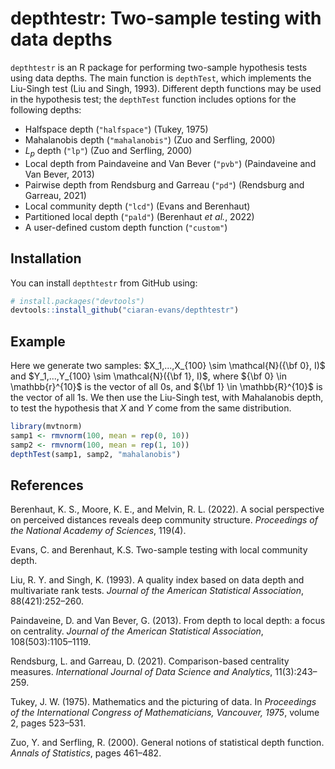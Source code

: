 # depthtestr: Two-sample testing with data depths

`depthtestr` is an R package for performing two-sample hypothesis tests using data depths. The main function is `depthTest`, which implements the Liu-Singh test (Liu and Singh, 1993). Different depth functions may be used in the hypothesis test; the `depthTest` function includes options for the following depths:

* Halfspace depth (`"halfspace"`) (Tukey, 1975)
* Mahalanobis depth (`"mahalanobis"`) (Zuo and Serfling, 2000)
* $L_p$ depth (`"lp"`) (Zuo and Serfling, 2000)
* Local depth from Paindaveine and Van Bever (`"pvb"`) (Paindaveine and Van Bever, 2013)
* Pairwise depth from Rendsburg and Garreau (`"pd"`) (Rendsburg and Garreau, 2021)
* Local community depth (`"lcd"`) (Evans and Berenhaut)
* Partitioned local depth (`"pald"`) (Berenhaut *et al.*, 2022)
* A user-defined custom depth function (`"custom"`)

## Installation

You can install `depthtestr` from GitHub using:

```r
# install.packages("devtools")
devtools::install_github("ciaran-evans/depthtestr")
```

## Example

Here we generate two samples: $X_1,...,X_{100} \sim \mathcal{N}({\bf 0}, I)$ and $Y_1,...,Y_{100} \sim \mathcal{N}({\bf 1}, I)$, where ${\bf 0} \in \mathbb{r}^{10}$ is the vector of all 0s, and ${\bf 1} \in \mathbb{R}^{10}$ is the vector of all 1s. We then use the Liu-Singh test, with Mahalanobis depth, to test the hypothesis that $X$ and $Y$ come from the same distribution.

```r
library(mvtnorm)
samp1 <- rmvnorm(100, mean = rep(0, 10))
samp2 <- rmvnorm(100, mean = rep(1, 10))
depthTest(samp1, samp2, "mahalanobis")
```

## References

Berenhaut, K. S., Moore, K. E., and Melvin, R. L. (2022). A social perspective on perceived distances reveals deep community structure. *Proceedings of the National Academy of Sciences*, 119(4).

Evans, C. and Berenhaut, K.S. Two-sample testing with local community depth.

Liu, R. Y. and Singh, K. (1993). A quality index based on data depth and multivariate rank tests. *Journal of the American Statistical Association*, 88(421):252–260.

Paindaveine, D. and Van Bever, G. (2013). From depth to local depth: a focus on centrality. *Journal of the American Statistical Association*, 108(503):1105–1119.

Rendsburg, L. and Garreau, D. (2021). Comparison-based centrality measures. *International Journal of Data Science and Analytics*, 11(3):243–259.

Tukey, J. W. (1975). Mathematics and the picturing of data. In *Proceedings of the International Congress of Mathematicians, Vancouver, 1975*, volume 2, pages 523–531.

Zuo, Y. and Serfling, R. (2000). General notions of statistical depth function. *Annals of Statistics*, pages 461–482.
